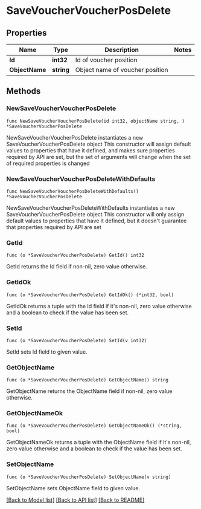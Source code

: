 # SaveVoucherVoucherPosDelete

## Properties

Name | Type | Description | Notes
------------ | ------------- | ------------- | -------------
**Id** | **int32** | Id of voucher position | 
**ObjectName** | **string** | Object name of voucher position | 

## Methods

### NewSaveVoucherVoucherPosDelete

`func NewSaveVoucherVoucherPosDelete(id int32, objectName string, ) *SaveVoucherVoucherPosDelete`

NewSaveVoucherVoucherPosDelete instantiates a new SaveVoucherVoucherPosDelete object
This constructor will assign default values to properties that have it defined,
and makes sure properties required by API are set, but the set of arguments
will change when the set of required properties is changed

### NewSaveVoucherVoucherPosDeleteWithDefaults

`func NewSaveVoucherVoucherPosDeleteWithDefaults() *SaveVoucherVoucherPosDelete`

NewSaveVoucherVoucherPosDeleteWithDefaults instantiates a new SaveVoucherVoucherPosDelete object
This constructor will only assign default values to properties that have it defined,
but it doesn't guarantee that properties required by API are set

### GetId

`func (o *SaveVoucherVoucherPosDelete) GetId() int32`

GetId returns the Id field if non-nil, zero value otherwise.

### GetIdOk

`func (o *SaveVoucherVoucherPosDelete) GetIdOk() (*int32, bool)`

GetIdOk returns a tuple with the Id field if it's non-nil, zero value otherwise
and a boolean to check if the value has been set.

### SetId

`func (o *SaveVoucherVoucherPosDelete) SetId(v int32)`

SetId sets Id field to given value.


### GetObjectName

`func (o *SaveVoucherVoucherPosDelete) GetObjectName() string`

GetObjectName returns the ObjectName field if non-nil, zero value otherwise.

### GetObjectNameOk

`func (o *SaveVoucherVoucherPosDelete) GetObjectNameOk() (*string, bool)`

GetObjectNameOk returns a tuple with the ObjectName field if it's non-nil, zero value otherwise
and a boolean to check if the value has been set.

### SetObjectName

`func (o *SaveVoucherVoucherPosDelete) SetObjectName(v string)`

SetObjectName sets ObjectName field to given value.



[[Back to Model list]](../README.md#documentation-for-models) [[Back to API list]](../README.md#documentation-for-api-endpoints) [[Back to README]](../README.md)


